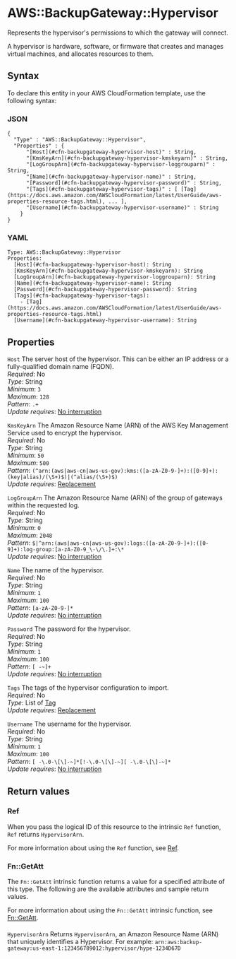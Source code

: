 # AWS::BackupGateway::Hypervisor<a name="aws-resource-backupgateway-hypervisor"></a>

Represents the hypervisor's permissions to which the gateway will connect\.

A hypervisor is hardware, software, or firmware that creates and manages virtual machines, and allocates resources to them\.

## Syntax<a name="aws-resource-backupgateway-hypervisor-syntax"></a>

To declare this entity in your AWS CloudFormation template, use the following syntax:

### JSON<a name="aws-resource-backupgateway-hypervisor-syntax.json"></a>

```
{
  "Type" : "AWS::BackupGateway::Hypervisor",
  "Properties" : {
      "[Host](#cfn-backupgateway-hypervisor-host)" : String,
      "[KmsKeyArn](#cfn-backupgateway-hypervisor-kmskeyarn)" : String,
      "[LogGroupArn](#cfn-backupgateway-hypervisor-loggrouparn)" : String,
      "[Name](#cfn-backupgateway-hypervisor-name)" : String,
      "[Password](#cfn-backupgateway-hypervisor-password)" : String,
      "[Tags](#cfn-backupgateway-hypervisor-tags)" : [ [Tag](https://docs.aws.amazon.com/AWSCloudFormation/latest/UserGuide/aws-properties-resource-tags.html), ... ],
      "[Username](#cfn-backupgateway-hypervisor-username)" : String
    }
}
```

### YAML<a name="aws-resource-backupgateway-hypervisor-syntax.yaml"></a>

```
Type: AWS::BackupGateway::Hypervisor
Properties: 
  [Host](#cfn-backupgateway-hypervisor-host): String
  [KmsKeyArn](#cfn-backupgateway-hypervisor-kmskeyarn): String
  [LogGroupArn](#cfn-backupgateway-hypervisor-loggrouparn): String
  [Name](#cfn-backupgateway-hypervisor-name): String
  [Password](#cfn-backupgateway-hypervisor-password): String
  [Tags](#cfn-backupgateway-hypervisor-tags): 
    - [Tag](https://docs.aws.amazon.com/AWSCloudFormation/latest/UserGuide/aws-properties-resource-tags.html)
  [Username](#cfn-backupgateway-hypervisor-username): String
```

## Properties<a name="aws-resource-backupgateway-hypervisor-properties"></a>

`Host`  <a name="cfn-backupgateway-hypervisor-host"></a>
The server host of the hypervisor\. This can be either an IP address or a fully\-qualified domain name \(FQDN\)\.  
*Required*: No  
*Type*: String  
*Minimum*: `3`  
*Maximum*: `128`  
*Pattern*: `.+`  
*Update requires*: [No interruption](https://docs.aws.amazon.com/AWSCloudFormation/latest/UserGuide/using-cfn-updating-stacks-update-behaviors.html#update-no-interrupt)

`KmsKeyArn`  <a name="cfn-backupgateway-hypervisor-kmskeyarn"></a>
The Amazon Resource Name \(ARN\) of the AWS Key Management Service used to encrypt the hypervisor\.  
*Required*: No  
*Type*: String  
*Minimum*: `50`  
*Maximum*: `500`  
*Pattern*: `(^arn:(aws|aws-cn|aws-us-gov):kms:([a-zA-Z0-9-]+):([0-9]+):(key|alias)/(\S+)$)|(^alias/(\S+)$)`  
*Update requires*: [Replacement](https://docs.aws.amazon.com/AWSCloudFormation/latest/UserGuide/using-cfn-updating-stacks-update-behaviors.html#update-replacement)

`LogGroupArn`  <a name="cfn-backupgateway-hypervisor-loggrouparn"></a>
The Amazon Resource Name \(ARN\) of the group of gateways within the requested log\.  
*Required*: No  
*Type*: String  
*Minimum*: `0`  
*Maximum*: `2048`  
*Pattern*: `$|^arn:(aws|aws-cn|aws-us-gov):logs:([a-zA-Z0-9-]+):([0-9]+):log-group:[a-zA-Z0-9_\-\/\.]+:\*`  
*Update requires*: [No interruption](https://docs.aws.amazon.com/AWSCloudFormation/latest/UserGuide/using-cfn-updating-stacks-update-behaviors.html#update-no-interrupt)

`Name`  <a name="cfn-backupgateway-hypervisor-name"></a>
The name of the hypervisor\.  
*Required*: No  
*Type*: String  
*Minimum*: `1`  
*Maximum*: `100`  
*Pattern*: `[a-zA-Z0-9-]*`  
*Update requires*: [No interruption](https://docs.aws.amazon.com/AWSCloudFormation/latest/UserGuide/using-cfn-updating-stacks-update-behaviors.html#update-no-interrupt)

`Password`  <a name="cfn-backupgateway-hypervisor-password"></a>
The password for the hypervisor\.  
*Required*: No  
*Type*: String  
*Minimum*: `1`  
*Maximum*: `100`  
*Pattern*: `[ -~]+`  
*Update requires*: [No interruption](https://docs.aws.amazon.com/AWSCloudFormation/latest/UserGuide/using-cfn-updating-stacks-update-behaviors.html#update-no-interrupt)

`Tags`  <a name="cfn-backupgateway-hypervisor-tags"></a>
The tags of the hypervisor configuration to import\.  
*Required*: No  
*Type*: List of [Tag](https://docs.aws.amazon.com/AWSCloudFormation/latest/UserGuide/aws-properties-resource-tags.html)  
*Update requires*: [Replacement](https://docs.aws.amazon.com/AWSCloudFormation/latest/UserGuide/using-cfn-updating-stacks-update-behaviors.html#update-replacement)

`Username`  <a name="cfn-backupgateway-hypervisor-username"></a>
The username for the hypervisor\.  
*Required*: No  
*Type*: String  
*Minimum*: `1`  
*Maximum*: `100`  
*Pattern*: `[ -\.0-\[\]-~]*[!-\.0-\[\]-~][ -\.0-\[\]-~]*`  
*Update requires*: [No interruption](https://docs.aws.amazon.com/AWSCloudFormation/latest/UserGuide/using-cfn-updating-stacks-update-behaviors.html#update-no-interrupt)

## Return values<a name="aws-resource-backupgateway-hypervisor-return-values"></a>

### Ref<a name="aws-resource-backupgateway-hypervisor-return-values-ref"></a>

When you pass the logical ID of this resource to the intrinsic `Ref` function, `Ref` returns `HypervisorArn`\.

For more information about using the `Ref` function, see [Ref](https://docs.aws.amazon.com/AWSCloudFormation/latest/UserGuide/intrinsic-function-reference-ref.html)\.

### Fn::GetAtt<a name="aws-resource-backupgateway-hypervisor-return-values-fn--getatt"></a>

The `Fn::GetAtt` intrinsic function returns a value for a specified attribute of this type\. The following are the available attributes and sample return values\.

For more information about using the `Fn::GetAtt` intrinsic function, see [Fn::GetAtt](https://docs.aws.amazon.com/AWSCloudFormation/latest/UserGuide/intrinsic-function-reference-getatt.html)\.

#### <a name="aws-resource-backupgateway-hypervisor-return-values-fn--getatt-fn--getatt"></a>

`HypervisorArn`  <a name="HypervisorArn-fn::getatt"></a>
Returns `HypervisorArn`, an Amazon Resource Name \(ARN\) that uniquely identifies a Hypervisor\. For example: `arn:aws:backup-gateway:us-east-1:123456789012:hypervisor/hype-1234D67D`